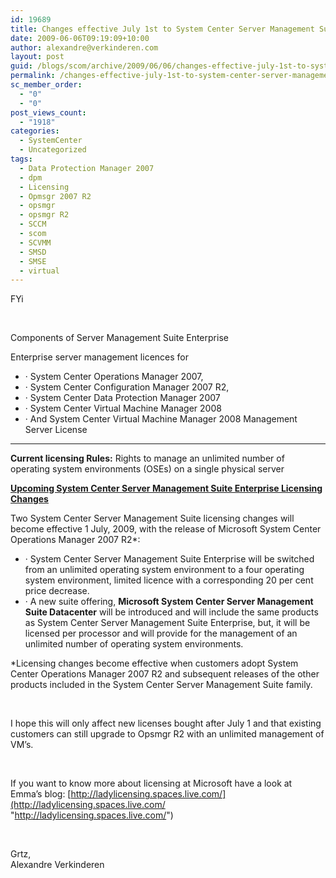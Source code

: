 ```yaml
---
id: 19689
title: Changes effective July 1st to System Center Server Management Suite Enterprise Licensing
date: 2009-06-06T09:19:09+10:00
author: alexandre@verkinderen.com
layout: post
guid: /blogs/scom/archive/2009/06/06/changes-effective-july-1st-to-system-center-server-management-suite-enterprise-licensing.aspx
permalink: /changes-effective-july-1st-to-system-center-server-management-suite-enterprise-licensing/
sc_member_order:
  - "0"
  - "0"
post_views_count:
  - "1918"
categories:
  - SystemCenter
  - Uncategorized
tags:
  - Data Protection Manager 2007
  - dpm
  - Licensing
  - Opmsgr 2007 R2
  - opsmgr
  - opsmgr R2
  - SCCM
  - scom
  - SCVMM
  - SMSD
  - SMSE
  - virtual
---
```

FYi

&#160;

Components of Server Management Suite Enterprise 

Enterprise server management licences<Server MLs> for 

  * · System Center Operations Manager 2007, 
  * · System Center Configuration Manager 2007 R2, 
  * · System Center Data Protection Manager 2007 
  * · System Center Virtual Machine Manager 2008 
  * · And System Center Virtual Machine Manager 2008 Management Server License

****

**Current licensing Rules:** Rights to manage an unlimited number of operating system environments (OSEs) on a single physical server 

**<u>Upcoming System Center Server Management Suite Enterprise Licensing Changes</u>**

Two System Center Server Management Suite licensing changes will become effective 1 July, 2009, with the release of Microsoft System Center Operations Manager 2007 R2*: 

  * · System Center Server Management Suite Enterprise <SMSE>will be switched from an unlimited operating system environment to a four operating system environment, limited licence with a corresponding 20 per cent price decrease. 
  * · A new suite offering, **Microsoft System Center Server Management Suite Datacenter** <SMSD> will be introduced and will include the same products as System Center Server Management Suite Enterprise, but, it will be licensed per processor and will provide for the management of an unlimited number of operating system environments. 

*Licensing changes become effective when customers adopt System Center Operations Manager 2007 R2 and subsequent releases of the other products included in the System Center Server Management Suite family.

&#160;

I hope this will only affect new licenses bought after July 1 and that existing customers can still upgrade to Opsmgr R2 with an unlimited management of VM’s.

&#160;

If you want to know more about licensing at Microsoft have a look at Emma’s blog: [http://ladylicensing.spaces.live.com/](http://ladylicensing.spaces.live.com/ "http://ladylicensing.spaces.live.com/")

&#160;

Grtz,  
Alexandre Verkinderen